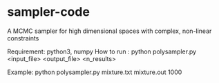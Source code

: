 # sampler-code
A MCMC sampler for high dimensional spaces with complex, non-linear constraints

Requirement: python3, numpy
How to run : python polysampler.py  <input_file> <output_file> <n_results>

Example: python polysampler.py   mixture.txt mixture.out 1000
